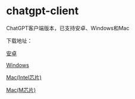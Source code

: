 # chatgpt-client
ChatGPT客户端版本，已支持安卓、Windows和Mac


下载地址：

[安卓](安装包/ChatGPT.apk)

[Windows](安装包/ChatGPT%20Setup.exe)

[Mac(Intel芯片)](安装包/ChatGPT-x64.dmg)

[Mac(M芯片)](安装包/ChatGPT-arm64.dmg)
